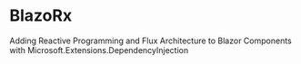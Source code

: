 # BlazoRx

Adding Reactive Programming and Flux Architecture to Blazor Components with Microsoft.Extensions.DependencyInjection
